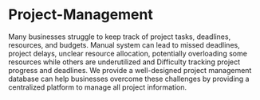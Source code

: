 # Project-Management
Many businesses struggle to keep track of project tasks, deadlines, resources, and budgets. Manual system can lead to missed deadlines, project delays, unclear resource allocation, potentially overloading some resources while others are underutilized and Difficulty tracking project progress and deadlines. We provide a well-designed project management database can help businesses overcome these challenges by providing a centralized platform to manage all project information.
